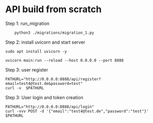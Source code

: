 # API build from scratch


Step 1: run_migration

~~~shell
	python3 ./migrations/migration_1.py
~~~

Step 2: install uvicorn and start server

~~~shell
sudo apt install uvicorn -y
~~~
~~~shell
uvicorn main:run --reload --host 0.0.0.0 --port 8888
~~~


Step 3: user register

~~~shell
PATHURL="http://0.0.0.0:8888/api/register?email=test4@test.de&password=test"
curl -v  $PATHURL
~~~

Step 3: User login and token creation

~~~shell
PATHURL="http://0.0.0.0:8888/api/login"
curl -vvv POST -d '{"email":"test4@test.de","password":"test"}' $PATHURL 
~~~